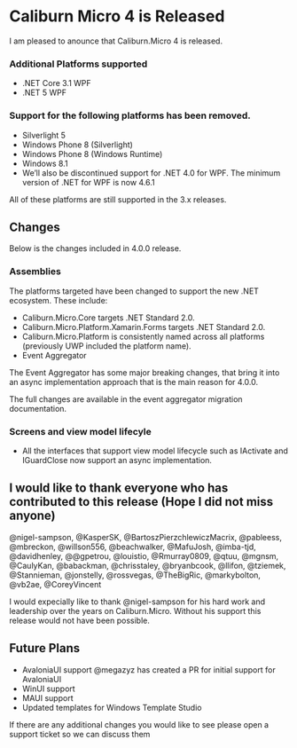 # Caliburn Micro 4 is Released 

I am pleased to anounce that Caliburn.Micro 4 is released.  

### Additional Platforms supported
* .NET Core 3.1 WPF
* .NET 5 WPF

### Support for the following platforms has been removed.

* Silverlight 5
* Windows Phone 8 (Silverlight)
* Windows Phone 8 (Windows Runtime)
* Windows 8.1
* We’ll also be discontinued support for .NET 4.0 for WPF. The minimum version of .NET for WPF is now 4.6.1

All of these platforms are still supported in the 3.x releases.

## Changes
Below is the changes included in 4.0.0 release.

### Assemblies
The platforms targeted have been changed to support the new .NET ecosystem. These include:

* Caliburn.Micro.Core targets .NET Standard 2.0.
* Caliburn.Micro.Platform.Xamarin.Forms targets .NET Standard 2.0.
* Caliburn.Micro.Platform is consistently named across all platforms (previously UWP included the platform name).
* Event Aggregator

The Event Aggregator has some major breaking changes, that bring it into an async implementation approach that is the main reason for 4.0.0.

The full changes are available in the event aggregator migration documentation.

### Screens and view model lifecyle
* All the interfaces that support view model lifecycle such as IActivate and IGuardClose now support an async implementation.

## I would like to thank everyone who has contributed to this release (Hope I did not miss anyone)
@nigel-sampson, @KasperSK, @BartoszPierzchlewiczMacrix, @pableess, @mbreckon, @willson556, @beachwalker, @MafuJosh, @imba-tjd, @davidhenley, @@gpetrou, @louistio, @Rmurray0809, @qtuu, @mgnsm, @CaulyKan, @babackman, @chrisstaley, @bryanbcook, @llifon, @tziemek, @Stannieman, @jonstelly, @rossvegas, @TheBigRic, @markybolton, @vb2ae, @CoreyVincent

I would expecially like to thank @nigel-sampson for his hard work and leadership over the years on Caliburn.Micro. Without his support this release would not have been possible.

## Future Plans

* AvaloniaUI support
   @megazyz has created a PR for initial support for AvaloniaUI  
 * WinUI support
 * MAUI support
 * Updated templates for Windows Template Studio

If there are any additional changes you would like to see please open a support ticket so we can discuss them

 







